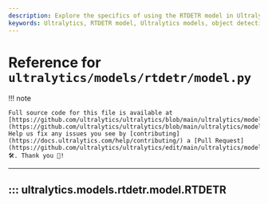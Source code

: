 ```yaml
---
description: Explore the specifics of using the RTDETR model in Ultralytics. Detailed documentation layered with explanations and examples.
keywords: Ultralytics, RTDETR model, Ultralytics models, object detection, Ultralytics documentation
---
```


# Reference for `ultralytics/models/rtdetr/model.py`

!!! note

    Full source code for this file is available at [https://github.com/ultralytics/ultralytics/blob/main/ultralytics/models/rtdetr/model.py](https://github.com/ultralytics/ultralytics/blob/main/ultralytics/models/rtdetr/model.py). Help us fix any issues you see by [contributing](https://docs.ultralytics.com/help/contributing/) a [Pull Request](https://github.com/ultralytics/ultralytics/edit/main/ultralytics/models/rtdetr/model.py) 🛠️. Thank you 🙏!

---
## ::: ultralytics.models.rtdetr.model.RTDETR
<br><br>
